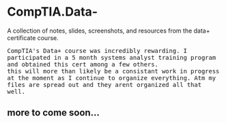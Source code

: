 # CompTIA.Data-
A collection of notes, slides, screenshots, and resources from the data+ certificate course.

<tt>CompTIA's Data+ course was incredibly rewarding. I participated in a 5 month systems analyst training program and obtained this cert among a few others. <br>
this will more than likely be a consistant work in progress at the moment as I continue to organize everything. Atm my files are spread out and they arent organized all that well.</tt>

## more to come soon...
